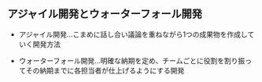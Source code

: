 ## アジャイル開発とウォーターフォール開発
- アジャイル開発…こまめに話し合い議論を重ねながら1つの成果物を作成していく開発方法

- ウォーターフォール開発…明確な納期を定め、チームごとに役割を割り振ってその納期までに各担当者が仕上げるようにする開発
